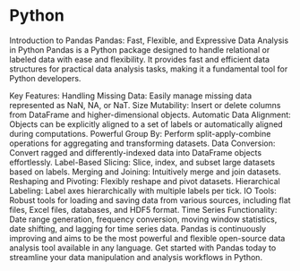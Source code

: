 # Python
Introduction to Pandas
Pandas: Fast, Flexible, and Expressive Data Analysis in Python
Pandas is a Python package designed to handle relational or labeled data with ease and flexibility. It provides fast and efficient data structures for practical data analysis tasks, making it a fundamental tool for Python developers.

Key Features:
Handling Missing Data: Easily manage missing data represented as NaN, NA, or NaT.
Size Mutability: Insert or delete columns from DataFrame and higher-dimensional objects.
Automatic Data Alignment: Objects can be explicitly aligned to a set of labels or automatically aligned during computations.
Powerful Group By: Perform split-apply-combine operations for aggregating and transforming datasets.
Data Conversion: Convert ragged and differently-indexed data into DataFrame objects effortlessly.
Label-Based Slicing: Slice, index, and subset large datasets based on labels.
Merging and Joining: Intuitively merge and join datasets.
Reshaping and Pivoting: Flexibly reshape and pivot datasets.
Hierarchical Labeling: Label axes hierarchically with multiple labels per tick.
IO Tools: Robust tools for loading and saving data from various sources, including flat files, Excel files, databases, and HDF5 format.
Time Series Functionality: Date range generation, frequency conversion, moving window statistics, date shifting, and lagging for time series data.
Pandas is continuously improving and aims to be the most powerful and flexible open-source data analysis tool available in any language. Get started with Pandas today to streamline your data manipulation and analysis workflows in Python.
